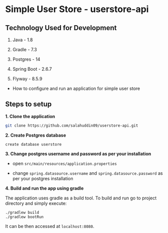 # Simple User Store - userstore-api


## Technology Used for Development

1. Java - 1.8

2. Gradle - 7.3

3. Postgres - 14

4. Spring Boot - 2.6.7

5. Flyway - 8.5.9


-	How to configure and run an application for simple user store

## Steps to setup

**1. Clone the application**

```bash
git clone https://github.com/salahuddin09/userstore-api.git
```

**2. Create Postgres database**
```
create database userstore
```

**3. Change postgres username and password as per your installation**

+ open `src/main/resources/application.properties`

+ change `spring.datasource.username` and `spring.datasource.password` as per your postgres installation

**4. Build and run the app using gradle**

The application uses gradle as a build tool. To build and run go to project directory and simply execute:

```
./gradlew build
./gradlew bootRun
```
It can be then accessed at `localhost:8080`.


